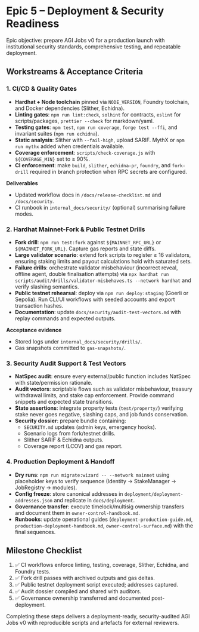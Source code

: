 # Epic 5 – Deployment & Security Readiness

Epic objective: prepare AGI Jobs v0 for a production launch with institutional
security standards, comprehensive testing, and repeatable deployment.

## Workstreams & Acceptance Criteria

### 1. CI/CD & Quality Gates
- **Hardhat + Node toolchain** pinned via `NODE_VERSION`, Foundry toolchain,
  and Docker dependencies (Slither, Echidna).
- **Linting gates**: `npm run lint:check`, `solhint` for contracts,
  `eslint` for scripts/packages, `prettier --check` for markdown/yaml.
- **Testing gates**: `npm test`, `npm run coverage`, `forge test --ffi`, and
  invariant suites (`npm run echidna`).
- **Static analysis**: Slither with `--fail-high`, upload SARIF. MythX or
  `npm run mythx` added when credentials available.
- **Coverage enforcement**: `scripts/check-coverage.js` with
  `${COVERAGE_MIN}` set to ≥ 90%.
- **CI enforcement**: make `build`, `slither`, `echidna-pr`, `foundry`, and
  `fork-drill` required in branch protection when RPC secrets are configured.

**Deliverables**
- Updated workflow docs in `/docs/release-checklist.md` and `/docs/security`.
- CI runbook in `internal_docs/security/` (optional) summarising failure modes.

### 2. Hardhat Mainnet-Fork & Public Testnet Drills
- **Fork drill**: `npm run test:fork` against `${MAINNET_RPC_URL}` or
  `${MAINNET_FORK_URL}`. Capture gas reports and state diffs.
- **Large validator scenario**: extend fork scripts to register ≥ 16 validators,
  ensuring staking limits and payout calculations hold with saturated sets.
- **Failure drills**: orchestrate validator misbehaviour (incorrect reveal,
  offline agent, double finalisation attempts) via
  `npx hardhat run scripts/audit/drills/validator-misbehaves.ts --network hardhat`
  and verify slashing semantics.
- **Public testnet rehearsal**: deploy via `npm run deploy:staging` (Goerli or
  Sepolia). Run CLI/UI workflows with seeded accounts and export transaction
  hashes.
- **Documentation**: update `docs/security/audit-test-vectors.md` with replay
  commands and expected outputs.

**Acceptance evidence**
- Stored logs under `internal_docs/security/drills/`.
- Gas snapshots committed to `gas-snapshots/`.

### 3. Security Audit Support & Test Vectors
- **NatSpec audit**: ensure every external/public function includes NatSpec
  with state/permission rationale.
- **Audit vectors**: scriptable flows such as validator misbehaviour, treasury
  withdrawal limits, and stake cap enforcement. Provide command snippets and
  expected state transitions.
- **State assertions**: integrate property tests (`test/property/`) verifying
  stake never goes negative, slashing caps, and job funds conservation.
- **Security dossier**: prepare bundle containing:
  - `SECURITY.md` updates (admin keys, emergency hooks).
  - Scenario logs from fork/testnet drills.
  - Slither SARIF & Echidna outputs.
  - Coverage report (LCOV) and gas report.

### 4. Production Deployment & Handoff
- **Dry runs**: `npm run migrate:wizard -- --network mainnet` using placeholder
  keys to verify sequence (Identity → StakeManager → JobRegistry → modules).
- **Config freeze**: store canonical addresses in
  `deployment/deployment-addresses.json` and replicate in `docs/deployment`.
- **Governance transfer**: execute timelock/multisig ownership transfers and
  document them in `owner-control-handbook.md`.
- **Runbooks**: update operational guides (`deployment-production-guide.md`,
  `production-deployment-handbook.md`, `owner-control-surface.md`) with the
  final sequences.

## Milestone Checklist
1. ✅ CI workflows enforce linting, testing, coverage, Slither, Echidna, and
   Foundry tests.
2. ✅ Fork drill passes with archived outputs and gas deltas.
3. ✅ Public testnet deployment script executed; addresses captured.
4. ✅ Audit dossier compiled and shared with auditors.
5. ✅ Governance ownership transferred and documented post-deployment.

Completing these steps delivers a deployment-ready, security-audited AGI Jobs v0
with reproducible scripts and artefacts for external reviewers.
